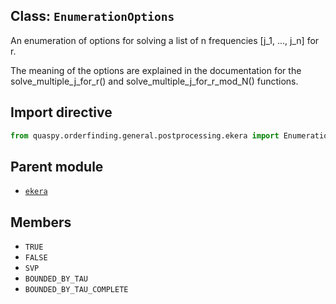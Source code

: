 ## Class: <code>EnumerationOptions</code>
An enumeration of options for solving a list of n frequencies [j_1, ..., j_n] for r.

The meaning of the options are explained in the documentation for the solve_multiple_j_for_r() and solve_multiple_j_for_r_mod_N() functions.

## Import directive
```python
from quaspy.orderfinding.general.postprocessing.ekera import EnumerationOptions
```

## Parent module
- [<code>ekera</code>](README.md)

## Members
- <code>TRUE</code>
- <code>FALSE</code>
- <code>SVP</code>
- <code>BOUNDED_BY_TAU</code>
- <code>BOUNDED_BY_TAU_COMPLETE</code>

